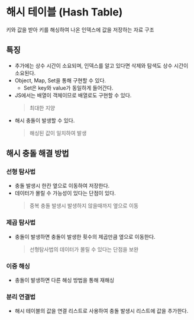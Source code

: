# 해시 테이블 (Hash Table)

키와 값을 받아 키를 해싱하여 나온 인덱스에 값을 저장하는 자료 구조<br>

## 특징

- 추가에는 상수 시간이 소요되며, 인덱스를 알고 있다면 삭제와 탐색도 상수 시간이 소요된다.
- Object, Map, Set을 통해 구현할 수 있다.
  - Set은 key와 value가 동일하게 들어간다.
- JS에서는 배열이 객체이므로 배열로도 구현할 수 있다.
  > 최대한 지양
- 해시 충돌이 발생할 수 있다.
  > 해싱된 값이 일치하여 발생

## 해시 충돌 해결 방법

### 선형 탐사법

- 충돌 발생시 한칸 옆으로 이동하여 저장한다.
- 데이터가 몰릴 수 가능성이 있다는 단점이 있다.
  > 중복 충돌 발생시 발생하지 않을때까지 옆으로 이동

### 제곱 탐사법

- 충돌이 발생하면 충돌이 발생한 횟수의 제곱만큼 옆으로 이동한다.
  > 선형탐사법의 데이터가 몰릴 수 있다는 단점을 보완

### 이중 해싱

- 충돌이 발생하면 다른 해싱 방법을 통해 재해싱

### 분리 연결법

- 해시 테이블의 값을 연결 리스트로 사용하여 충돌 발생시 리스트에 값을 추가한다.
